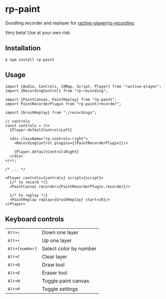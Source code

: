 # rp-paint

Doodling recorder and replayer for [ractive-player](https://github.com/ysulyma/ractive-player)/[rp-recording](https://github.com/ysulyma/rp-recording/).

Very beta! Use at your own risk.

## Installation

    $ npm install rp-paint

## Usage

```tsx
import {Audio, Controls, IdMap, Script, Player} from "ractive-player";
import {RecordingControl} from "rp-recording";

import {PaintCanvas, PaintReplay} from "rp-paint";
import PaintRecorderPlugin from "rp-paint/recorder";

import {brushReplay} from "./recordings";

// controls
const controls = (<>
  {Player.defaultControlsLeft}

  <div className="rp-controls-right">
    <RecordingControl plugins={[PaintRecorderPlugin]}/>

    {Player.defaultControlsRight}
  </div>
</>);

/* ... */

<Player controls={controls} script={script}>
  {/* to record */}
  <PaintCanvas recorder={PaintRecorderPlugin.recorder}/>

  {/* to replay */}
  <PaintReplay replay={brushReplay} start={0}/>
</Player>
```

## Keyboard controls

<table>
  <tbody>
    <tr>
      <td><kbd>Alt+&darr;</kbd></td>
      <td>Down one layer</td>
    </tr>
    <tr>
      <td><kbd>Alt+&uarr;</kbd></td>
      <td>Up one layer</td>
    </tr>
    <tr>
      <td><kbd>Alt+[number]</kbd></td>
      <td>Select color by number</td>
    </tr>
    <tr>
      <td><kbd>Alt+C</kbd></td>
      <td>Clear layer</td>
    </tr>
    <tr>
      <td><kbd>Alt+D</kbd></td>
      <td>Draw tool</td>
    </tr>
    <tr>
      <td><kbd>Alt+E</kbd></td>
      <td>Eraser tool</td>
    </tr>
    <tr>
      <td><kbd>Alt+H</kbd></td>
      <td>Toggle paint canvas</td>
    </tr>
    <tr>
      <td><kbd>Alt+P</kbd></td>
      <td>Toggle settings</td>
    </tr>
  </tbody>
</table>
